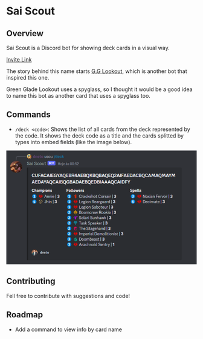 # Sai Scout

## Overview

Sai Scout is a Discord bot for showing deck cards in a visual way.

[Invite Link](https://discord.com/api/oauth2/authorize?client_id=1086224659231559680&permissions=0&scope=bot)

The story behind this name starts [G.G Lookout](https://github.com/CuriouserThing/GreengladeLookout), which is another
bot that inspired this one.

Green Glade Lookout uses a spyglass, so I thought it would be a good idea to
name this bot as another card that uses a spyglass too.

## Commands

- `/deck <code>`: Shows the list of all cards from the deck represented by the
  code. It shows the deck code as a title and the cards splitted by types into
  embed fields (like the image below). 

![Example of /deck command output](screenshots/deckcommand.png)

## Contributing

Fell free to contribute with suggestions and code!

## Roadmap

 - Add a command to view info by card name